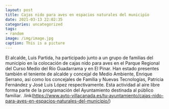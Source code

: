 ```yaml
---
layout: post
title: Cajas nido para aves en espacios naturales del municipio
date: 2021-03-13 22:02:35
categories: uncategorized
tags:
- random
image: /img/image.jpg
caption: This is a picture
---
```

El alcalde, Luis Partida, ha participado junto a un grupo de familias del municipio en la colocación de cajas nido para aves en el Parque Regional del Curso Medio del Río Guadarrama y en El Pinar. Han estado presentes también el teniente de alcalde y concejal de Medio Ambiente, Enrique Serrano, así como los concejales de Familia y Nuevas Tecnologías, Patricia Fernández y José Luis López respectivamente. Esta actividad al aire libre forma parte de la programación del Ayuntamiento destinada al público familiar. .link(https://www.ayto-villacanada.es/tu-ayuntamiento/cajas-nido-para-aves-en-espacios-naturales-del-municipio/)

